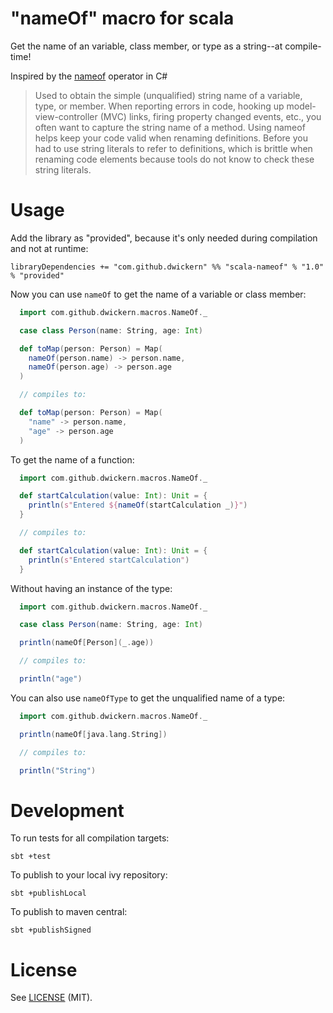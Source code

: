 "nameOf" macro for scala
========================

Get the name of an variable, class member, or type as a string--at compile-time!

Inspired by the [nameof](https://msdn.microsoft.com/en-us/library/dn986596.aspx) operator in C#

> Used to obtain the simple (unqualified) string name of a variable, type, or member. When reporting errors in code, hooking up model-view-controller (MVC) links, firing property changed events, etc., you often want to capture the string name of a method. Using nameof helps keep your code valid when renaming definitions. Before you had to use string literals to refer to definitions, which is brittle when renaming code elements because tools do not know to check these string literals.

Usage
=====

Add the library as "provided", because it's only needed during compilation and not at runtime:

    libraryDependencies += "com.github.dwickern" %% "scala-nameof" % "1.0" % "provided"


Now you can use `nameOf` to get the name of a variable or class member:
```scala
  import com.github.dwickern.macros.NameOf._

  case class Person(name: String, age: Int)

  def toMap(person: Person) = Map(
    nameOf(person.name) -> person.name,
    nameOf(person.age) -> person.age
  )

  // compiles to:

  def toMap(person: Person) = Map(
    "name" -> person.name,
    "age" -> person.age
  )
```

To get the name of a function:
```scala
  import com.github.dwickern.macros.NameOf._

  def startCalculation(value: Int): Unit = {
    println(s"Entered ${nameOf(startCalculation _)}")
  }

  // compiles to:

  def startCalculation(value: Int): Unit = {
    println(s"Entered startCalculation")
  }
```

Without having an instance of the type:
```scala
  import com.github.dwickern.macros.NameOf._

  case class Person(name: String, age: Int)

  println(nameOf[Person](_.age))

  // compiles to:

  println("age")
```

You can also use `nameOfType` to get the unqualified name of a type:
```scala
  import com.github.dwickern.macros.NameOf._

  println(nameOf[java.lang.String])

  // compiles to:

  println("String")
```


Development
===========

To run tests for all compilation targets:

    sbt +test

To publish to your local ivy repository:

    sbt +publishLocal

To publish to maven central:

    sbt +publishSigned


License
=======

See [LICENSE](LICENSE.md) (MIT).
